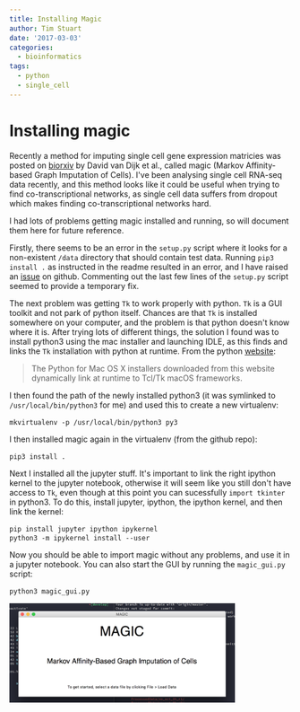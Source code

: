 ```yaml
---
title: Installing Magic
author: Tim Stuart
date: '2017-03-03'
categories:
  - bioinformatics
tags:
  - python
  - single_cell
---
```


# Installing magic

Recently a method for imputing single cell gene expression matricies
was posted
on [biorxiv](http://biorxiv.org/content/early/2017/02/25/111591) by
David van Dijk et al., called magic (Markov Affinity-based Graph
Imputation of Cells). I've been analysing single cell RNA-seq data
recently, and this method looks like it could be useful when trying to
find co-transcriptional networks, as single cell data suffers from
dropout which makes finding co-transcriptional networks hard.

I had lots of problems getting magic installed and running, so will
document them here for future reference.

Firstly, there seems to be an error in the `setup.py` script where it
looks for a non-existent `/data` directory that should contain test
data. Running `pip3 install .` as instructed in the readme resulted in
an error, and I have raised
an [issue](https://github.com/pkathail/magic/issues/12) on
github. Commenting out the last few lines of the `setup.py` script
seemed to provide a temporary fix.

The next problem was getting `Tk` to work properly with python. `Tk`
is a GUI toolkit and not park of python itself. Chances are
that `Tk` is installed somewhere on your computer, and the problem is that
python doesn't know where it is. After trying lots of different
things, the solution I found was to install python3 using the mac
installer and launching IDLE, as this finds and links the `Tk`
installation with python at runtime. From the
python [website](https://www.python.org/download/mac/tcltk/):

> The Python for Mac OS X installers downloaded from this website
> dynamically link at runtime to Tcl/Tk macOS frameworks. 

I then found the path of the newly installed python3 (it was symlinked
to `/usr/local/bin/python3` for me) and used this to create a new
virtualenv:

```
mkvirtualenv -p /usr/local/bin/python3 py3
```

I then installed magic again in the virtualenv (from the github repo):

```
pip3 install .
```

Next I installed all the jupyter stuff. It's important to link the
right ipython kernel to the jupyter notebook, otherwise it will seem
like you still don't have access to `Tk`, even though at this point
you can sucessfully `import tkinter` in python3. To do this, install
jupyter, ipython, the ipython kernel, and then link the
kernel:

```
pip install jupyter ipython ipykernel
python3 -m ipykernel install --user
```

Now you should be able to import magic without any problems, and use
it in a jupyter notebook. You can also start the GUI by running the `magic_gui.py` script:

```
python3 magic_gui.py
```

<img src="../../assets/magic.png" alt="Drawing" style="width: 80%;"/>